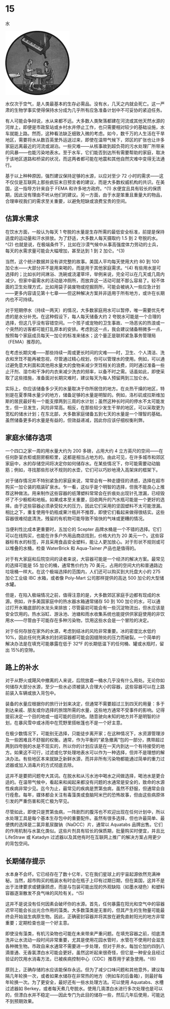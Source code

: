 # 15

水

![](img/chapterart.png)

水仅次于空气，是人类最基本的生存必需品。没有水，几天之内就会死亡。这一严肃的生物学事实使得保持水分成为几乎所有应急准备计划中不可妥协的紧迫任务。

有人可能会争辩说，水从来都不远。大多数人类聚落都建在河流或其他天然水源的河岸上，即便是市政泵站或乡村水井停止工作，也只需要相对较少的基础设施，水车就能上路。然而，这种看法缺乏细致入微的考虑。如今，数千万的人生活在干旱地区，需要将水从数百英里外运送过来，即使在温带气候下，郊区的扩张也让许多家庭远离最近的河流或湖泊。一些灾难——从核事故到超负荷的污水处理厂所带来的风暴——也能污染地表水。至于水车，它们能否到达所有需要帮助的家庭，取决于该地区道路和桥梁的状况，而这两者都可能在地震和其他自然灾难中变得无法通行。

基于以上种种原因，强烈建议保持足够的水源，以应对至少 72 小时的需求——这不仅仅是互联网上那些疯狂末日预言者的建议，而是大多数权威机构的共识。在美国，这一指导方针来自于 FEMA 和许多地方政府。^(1) 水便宜且具有较长的保质期，因此没有理由不听从他们的建议。另一方面，由于水是笨重且重量大的物品，合理审视我们的需求至关重要，以避免短缺或浪费宝贵的空间。

## 估算水需求

在饮水方面，一般认为每天 1 夸脱的水量是生存所需的最低安全标准，前提是保持适度的运动量和汗水排放。为了舒适，大多数人每天摄取约 1.5 到 2 夸脱的水。^(2) 也就是说，在极端条件下，比如在沙漠气候中从事高强度体力劳动的士兵，每天的水需求量可能会大幅增加，甚至达到 1 到 2 加仑。^(3)

当然，这个统计数据并没有讲完整的故事。美国人平均每天使用大约 80 到 100 加仑水——大部分并不是用来喝的，而是用于其他家庭需求。^(4) 有些用水是可选择的；比如长时间淋浴、洗碗或浇灌草坪，举例来说，完全可以在几天或几周内减少。但家中最需水的活动是冲厕所，而放弃这一活动可就不那么容易了。较不体面的卫生处理方式，比如用袋子装废物或挖掘厕所，可能会被纳入一些应急计划——更多内容请见第十七章——但这种解决方案并非适用于所有地方，或许在长期内也不可持续。

对于短期停水（持续一两天）的情况，大多数家庭用水可以暂停，唯一需要优先考虑的是水分补充。在这种假设下，每人每天储备大约 2 夸脱水可能是一个合理的选择，但这几乎没有容错空间。一个孩子或宠物的卫生事故、一场恶劣的热浪或一个突然的访客都可能打乱原本的安排。考虑到这一点，我会建议储备稍微多一点，按照每个家庭成员每天一加仑的标准来储水；这个量正是联邦紧急事务管理局（FEMA）推荐的。

在考虑长期灾难——那些持续一周或更长时间的灾难——时，卫生、个人清洁、洗衣和烹饪不能再被忽视，尽管通过精心规划，你可以管理水的使用。例如，可以通过避免意大利面和其他用水量大的食物来减少烹饪相关的浪费，同时通过准备一些止汗剂、湿巾和干净的内衣来减少洗衣的频率，以备不时之需。话虽如此，即使采取了这些措施，准备面对长期灾难时，建议每天为每人预留两到三加仑水。

实际上，你应该储备多少天的水量取决于你所居住的地方。在炎热干燥的地区，特别是在夏季降水量少的地方，储备足够的水量是明智的。例如，洛杉矶或拉斯维加斯的居民最好有一个能支撑两到三周的水计划；虽然这种长时间的停水不太可能发生，但一旦发生，风险非常高。相反，在那些较少发生干旱的地区，可以采取更为宽松的储水计划；在东北部，大多数家庭储备五到七天的水量是一个理智的基础。虽然储备更多的水量是有益的，但效益递减，因此你应该仔细权衡利弊。

## 家庭水储存选项

一个四口之家一周的用水量大约为 200 多磅，占用大约 4 立方英尺的空间——在任何卧室衣柜或厨房橱柜里，这都是相当占地方的。由此可见，在许多城市和郊区家庭中，水的存储空间将决定你如何储存水。在某些情况下，你可能需要动动脑筋；例如，寻找那些形状不规则的水壶，它们可以巧妙地滑入高架床的框架下。

对于储存情况并不特别紧急的家庭来说，常常会有一种走捷径的诱惑，选择在超市购买一加仑装的瓶装矿泉水。乍一看，这似乎是个明智的选择，但我不能良心上推荐这种做法。用来制作这些容器的纸薄塑料常常会在折痕处出现针孔泄漏，已经毁坏了不少橱柜和地板。如果成本至关重要，回收两升的汽水瓶可能是一个更好的选择。由于这些容器必须承受较大的压力，因此它们采用的坚固塑料不太可能泄漏。相比之下，重复使用牛奶瓶或果汁瓶并不推荐，即使它们看起来做得很结实。这些容器很难彻底清洗，残留的有机物可能导致不愉快的气味或更糟的情况。

当便利性比成本更重要时，五加仑的 Scepter 品牌水桶是一个不错的选择。它们可以在线购买，也能在许多户外用品商店找到，价格大约为 20 美元一个。这些容器标有水的标签，并且采用食品安全塑料，能让人更加放心。对于形状不规则或可以堆叠的水桶，检查 WaterBrick 和 Aqua-Tainer 产品也是值得的。

对于有大家庭和后院空间的读者来说，大容器可能是一个经济的解决方案。最常见的选择可能是 55 加仑的桶，通常售价约为 70 美元，占用的空间大约和普通路边垃圾桶一样大。在这个极端选择的范围内，人们还可以购买到大托盘大小的 275 加仑工业级 IBC 水箱，或者像 Poly-Mart 公司那样提供的高达 500 加仑的大型储水罐。

但是，在陷入极端情况之前，值得注意的是，大多数郊区家庭手边都有现成的水源。例如，许多美国家庭中的热水器水箱通常储存 50 到 100 加仑的水，可以通过打开水箱底部的水龙头来排放；尽管最初可能会有一些沉淀物流出，但水应该是安全饮用的。热水浴缸、游泳池、池塘和雨水收集系统也能提供供家庭使用的非饮用水——尽管由于可能存在多种污染物，饮用这些水会是一个冒险的决定。

对于任何存放在家外的水源，考虑到结冰的风险非常重要。冰的密度比水低约 10%，因此任何充满水的封闭容器都可能会因缝隙处的压力而破裂。一个简单的解决办法是在填充可能暴露在低于 32°F 的长期低温下的任何桶、罐或水瓶时，留出 15%的空隙。

## 路上的补水

对于从野火或飓风中撤离的人来说，后院放着一桶水几乎没有什么用处。无论你如何储存大部分水源，至少一些水必须被装入合理大小的容器，这些容器可以在上路前装入车辆或放入背包中。

装备的水量应根据你的旅行计划来决定，但通常不需要超过三到四天的用量：多于到达亲戚、朋友或你选择的旅馆所需的水量，这些地方通常不受事件的影响。记得提前决定一个目的地或一组可能的目的地。随意驶向未知的地方并不是明智的计划，在暴风雪中或冰雨中在荒野里搭帐篷也不是一个好主意。

在极少数情况下，可能别无选择，只能徒步离开家；在这种情况下，水资源管理涉及一些困难且不舒服的权衡。通常，作为平衡的“紧急撤离”包的一部分，携带超过两到四夸脱的水是不现实的，所以你的计划应该是在一天内到达一个有待接受的地方。如果这不可行，过滤或化学处理地表水可以作为一种选择，但并不是理想的解决办法。有些地区本来就缺乏新鲜水源，而并非所有污染物都能通过简单的重力过滤器或加入消毒片的方式彻底去除。

这并不是要把问题夸大其词。在脱水和从污水池中喝水之间做选择，喝池水是更合适的。在温带气候中，看起来和闻起来都没有问题的水通常是安全的，致命的水源性疾病非常少见。迄今为止，最常见的疾病是贾第虫病，虽然不舒服，但通常会自行痊愈。每年，媒体都会关注有毒藻类或食脑阿米巴的恐怖故事，但由这些病原体引发的严重伤害和死亡极为罕见。

尽管如此，即使只是贾第虫病，一阵剧烈的腹泻也不欢迎出现在任何计划中，所以水处理工具是每个基本生存包中的重要配件。虽然有很多选择，但也许最简单、最便携的选择是二氯异氰尿酸钠（NaDCC）片，通常以 Aquatabs 品牌出售。它们的作用机制与水氯化类似。这些片剂具有较长的保质期，批量购买时便宜，并且比 LifeStraw 或 Katadyn 过滤器以及其他有时在互联网上推广的解决方案占用更少的背包空间。

## 长期储存提示

水本身不会坏。它已经存在了数十亿年，它在我们星球上的宇宙起源依然充满神秘。当然，超市购买的瓶装水有时会在瓶子上印有过期日期，但在美国，这并不是出于法律要求或健康顾虑，而是与包装可能出现的外观缺陷（如墨水褪色）和塑料容器逐渐散发不良气味的风险有关。^(5)

这并不是说没有任何因素会破坏你的水源。首先，任何暴露在阳光和空气中的容器迟早可能会长出光合作用的藻类。大多数藻类是无害的，但其产生的生物量可能最终会开始滋生病原生物。因此，正确密封容器并将其放在避免直射阳光的地方非常重要；定期检查也是一个好主意。

即使没有藻类，有机污染物也可能在未来带来严重问题。在填充容器之前，彻底清洗并让水流动一段时间非常重要，尤其是使用花园水管时，水管在不使用时会滋生各种微生物。市政自来水通常不需要进一步处理，但对于井水，每加仑加约四到八滴普通、无香氯漂白水可能会更好。虽然这听起来很奇怪，但它是一种安全且经过验证的饮用水消毒方法，已被疾病控制中心（CDC）推荐用于紧急使用。^(6)

原则上，正确存储的水应该能保存永远。但为了减少口味问题和其他意外，建议每隔几年轮换一次，或者如果水储存在非常热的地方（例如车的后备箱），则最好每年轮换一次。为了更安全，最好还有一些水处理方法。可以使用 Aquatabs、水槽过滤器如 Berkey，或者每天煮几夸脱水。使用几滴漂白水进行多次处理也是可以的，但漂白水并不稳定——因此专门为此目的储存一些，然后几年后使用，可能达不到预期效果。
